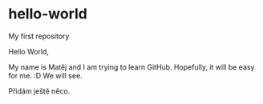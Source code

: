 # hello-world
My first repository

Hello World,

My name is Matěj and I am trying to learn GitHub. Hopefully, it will be easy for me. :D
We will see.



Přidám ještě něco.
